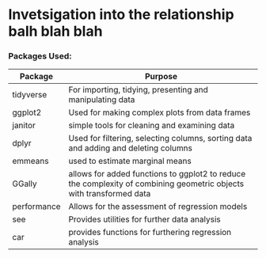 # Invetsigation into the relationship balh blah blah

### Packages Used:

| Package     | Purpose                                                                                                             |
|-------------|---------------------------------------------------------------------------------------------------------------------|
| tidyverse   | For importing, tidying, presenting and manipulating data                                                            |
| ggplot2     | Used for making complex plots from data frames                                                                      |
| janitor     | simple tools for cleaning and examining data                                                                        |
| dplyr       | Used for filtering, selecting columns, sorting data and adding and deleting columns                                 |
| emmeans     | used to estimate marginal means                                                                                     |
| GGally      | allows for added functions to ggplot2 to reduce the complexity of combining geometric objects with transformed data |
| performance | Allows for the assessment of regression models                                                                      |
| see         | Provides utilities for further data analysis                                                                        |
| car         | provides functions for furthering regression analysis                                                               |
